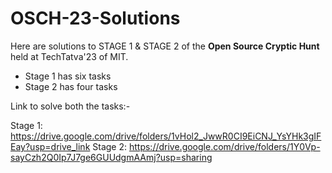 # OSCH-23-Solutions

Here are solutions to STAGE 1 & STAGE 2 of the **Open Source Cryptic Hunt** held at TechTatva'23 of MIT.

* Stage 1 has six tasks 
* Stage 2 has four tasks

Link to solve both the tasks:-

Stage 1: https://drive.google.com/drive/folders/1vHol2_JwwR0CI9EiCNJ_YsYHk3gIFEay?usp=drive_link
Stage 2: https://drive.google.com/drive/folders/1Y0Vp-sayCzh2Q0Ip7J7ge6GUUdgmAAmj?usp=sharing

